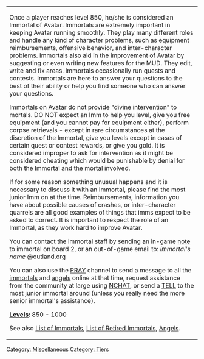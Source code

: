 <table>
<tbody>
<tr class="odd">
<td><p>Once a player reaches level 850, he/she is considered an Immortal
of Avatar. Immortals are extremely important in keeping Avatar running
smoothly. They play many different roles and handle any kind of
character problems, such as equipment reimbursements, offensive
behavior, and inter-character problems. Immortals also aid in the
improvement of Avatar by suggesting or even writing new features for the
MUD. They edit, write and fix areas. Immortals occasionally run quests
and contests. Immortals are here to answer your questions to the best of
their ability or help you find someone who can answer your
questions.</p>
<p>Immortals on Avatar do not provide "divine intervention" to mortals.
DO NOT expect an Imm to help you level, give you free equipment (and you
cannot pay for equipment either), perform corpse retrievals - except in
rare circumstances at the discretion of the Immortal, give you levels
except in cases of certain quest or contest rewards, or give you gold.
It is considered improper to ask for intervention as it might be
considered cheating which would be punishable by denial for both the
Immortal and the mortal involved.</p>
<p>If for some reason something unusual happens and it is necessary to
discuss it with an Immortal, please find the most junior Imm on at the
time. Reimbursements, information you have about possible causes of
crashes, or inter-character quarrels are all good examples of things
that imms expect to be asked to correct. It is important to respect the
role of an Immortal, as they work hard to improve Avatar.</p>
<p>You can contact the immortal staff by sending an in-game <a
href="note" title="wikilink">note</a> to immortal on board 2, or an
out-of-game email to: <em>immortal's name</em> @outland.org</p>
<p>You can also use the <a href="pray.md" title="wikilink">PRAY</a>
channel to send a message to all the <a href="wizlist.md"
title="wikilink">immortals</a> and <a href=":Category:_Angels.md"
title="wikilink">angels</a> online at that time, request assistance from
the community at large using <a href="nchat.md"
title="wikilink">NCHAT</a>, or send a <a href="tell.md"
title="wikilink">TELL</a> to the most junior immortal around (unless you
really need the more senior immortal's assistance).</p>
<p><strong><a href="Level.md" title="wikilink">Levels</a>:</strong> 850
- 1000</p>
<p>See also <a href="Wizlist.md" title="wikilink">List of Immortals</a>,
<a href=":Category:Retired_Immortals.md" title="wikilink">List of
Retired Immortals</a>, <a href=":Category:_Angels.md"
title="wikilink">Angels</a>.</p></td>
</tr>
</tbody>
</table>

[Category: Miscellaneous](Category:_Miscellaneous "wikilink") [Category:
Tiers](Category:_Tiers "wikilink")
